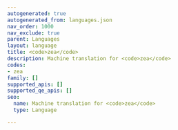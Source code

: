 ```yaml
---
autogenerated: true
autogenerated_from: languages.json
nav_order: 1000
nav_exclude: true
parent: Languages
layout: language
title: <code>zea</code>
description: Machine translation for <code>zea</code>
codes:
- zea
family: []
supported_apis: []
supported_qe_apis: []
seo:
  name: Machine translation for <code>zea</code>
  type: Language

---
```


